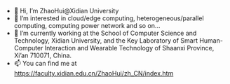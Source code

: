 - 👋 Hi, I’m ZhaoHui@Xidian University
- 👀 I’m interested in cloud/edge computing, heterogeneous/parallel computing, computing power network and so on...
- 🌱 I’m currently working at the School of Computer Science and Technology, Xidian University, and the Key Laboratory of Smart Human-Computer Interaction and Wearable Technology of Shaanxi Province, Xi’an 710071, China.
- 📫 You can find me at https://faculty.xidian.edu.cn/ZhaoHui/zh_CN/index.htm

<!---
XDZhaoHui/XDZhaoHui is a ✨ special ✨ repository because its `README.md` (this file) appears on your GitHub profile.
You can click the Preview link to take a look at your changes.
--->
